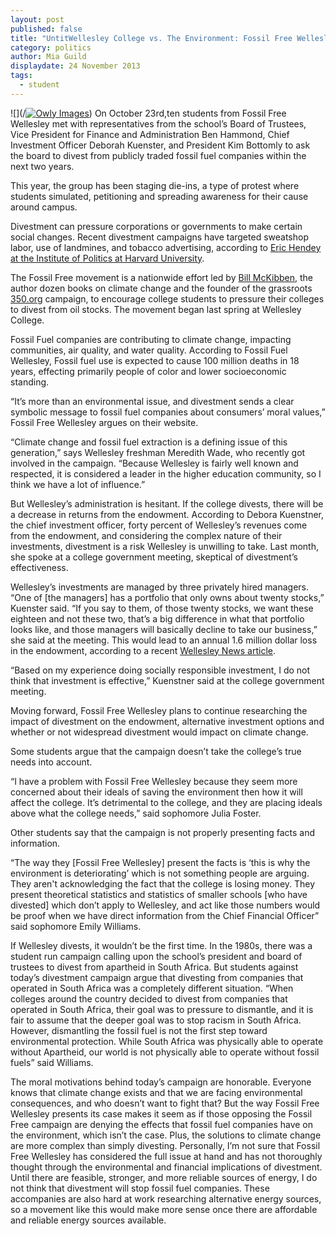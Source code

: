 ```yaml
---
layout: post
published: false
title: "UntitWellesley College vs. The Environment: Fossil Free Wellesley’s divestment campaignled"
category: politics
author: Mia Guild
displaydate: 24 November 2013
tags: 
  - student
---
```


![](/<a href="http://ow.ly/i/287Cg" target="_blank"><img src="http://static.ow.ly/photos/normal/287Cg.jpg" alt="Owly Images" /></a>)
On October 23rd,ten students from Fossil Free Wellesley met with representatives from the school’s Board of Trustees, Vice President for Finance and Administration Ben Hammond, Chief Investment Officer Deborah Kuenster, and President Kim Bottomly to ask the board to divest from publicly traded fossil fuel companies within the next two years.

This year, the group has been staging die-ins, a type of protest where students simulated, petitioning and spreading awareness for their cause around campus.

Divestment can pressure corporations or governments to make certain social changes. Recent divestment campaigns have targeted sweatshop labor, use of landmines, and tobacco advertising, according to [Eric Hendey at the Institute of Politics at Harvard University](http://www.iop.harvard.edu/does-divestment-work). 

The Fossil Free movement is a nationwide effort led by [Bill McKibben](http://www.billmckibben.com/), the author dozen books on climate change and the founder of the grassroots [350.org](http://350.org/) campaign, to encourage college students to pressure their colleges to divest from oil stocks. The movement began last spring at Wellesley College.

Fossil Fuel companies are contributing to climate change, impacting communities, air quality, and water quality. According to Fossil Fuel Wellesley, Fossil fuel use is expected to cause 100 million deaths in 18 years, effecting primarily people of color and lower socioeconomic standing. 

“It’s more than an environmental issue, and divestment sends a clear symbolic message to fossil fuel companies about consumers’ moral values,” Fossil Free Wellesley argues on their website.

“Climate change and fossil fuel extraction is a defining issue of this generation,” says Wellesley freshman Meredith Wade, who recently got involved in the campaign. “Because Wellesley is fairly well known and respected, it is considered a leader in the higher education community, so I think we have a lot of influence.” 

But Wellesley’s administration is hesitant.  If the college divests, there will be a decrease in returns from the endowment. According to Debora Kuenstner, the chief investment officer, forty percent of Wellesley’s revenues come from the endowment, and considering the complex nature of their investments, divestment is a risk Wellesley is unwilling to take.
Last month, she spoke at a college government meeting, skeptical of divestment’s effectiveness. 

Wellesley’s investments are managed by three privately hired managers. “One of [the managers] has a portfolio that only owns about twenty stocks,” Kuenster said. “If you say to them, of those twenty stocks, we want these eighteen and not these two, that’s a big difference in what that portfolio looks like, and those managers will basically decline to take our business,” she said at the meeting. This would lead to an annual 1.6 million dollar loss in the endowment, according to a recent [Wellesley News article](http://thewellesleynews.com/2013/10/30/fossil-free-wellesley-meets-with-board-of-trustees-chief-investment-officer-says-divestment-could-cost-the-college-1-6-million/). 

“Based on my experience doing socially responsible investment, I do not think that investment is effective,” Kuenstner said at the college government meeting. 

Moving forward, Fossil Free Wellesley plans to continue researching the impact of divestment on the endowment, alternative investment options and whether or not widespread divestment would impact on climate change.

Some students argue that the campaign doesn’t take the college’s true needs into account. 

“I have a problem with Fossil Free Wellesley because they seem more concerned about their ideals of saving the environment then how it will affect the college. It’s detrimental to the college, and they are placing ideals above what the college needs,” said sophomore Julia Foster.

Other students say that the campaign is not properly presenting facts and information.  

“The way they [Fossil Free Wellesley] present the facts is ‘this is why the environment is deteriorating’ which is not something people are arguing. They aren't acknowledging the fact that the college is losing money. They present theoretical statistics and statistics of smaller schools [who have divested] which don’t apply to Wellesley, and act like those numbers would be proof when we have direct information from the Chief Financial Officer” said sophomore Emily Williams.

If Wellesley divests, it wouldn’t be the first time. In the 1980s, there was a student run campaign calling upon the school’s president and board of trustees to divest from apartheid in South Africa. But students against today’s divestment campaign argue that divesting from companies that operated in South Africa was a completely different situation. 
“When colleges around the country decided to divest from companies that operated in South Africa, their goal was to pressure to dismantle, and it is fair to assume that the deeper goal was to stop racism in South Africa. However, dismantling the fossil fuel is not the first step toward environmental protection. While South Africa was physically able to operate without Apartheid, our world is not physically able to operate without fossil fuels” said Williams.

The moral motivations behind today’s campaign are honorable. Everyone knows that climate change exists and that we are facing environmental consequences, and who doesn’t want to fight that? But the way Fossil Free Wellesley presents its case makes it seem as if those opposing the Fossil Free campaign are denying the effects that fossil fuel companies have on the environment, which isn’t the case. Plus, the solutions to climate change are more complex than simply divesting. Personally, I’m not sure that Fossil Free Wellesley has considered the full issue at hand and has not thoroughly thought through the environmental and financial implications of divestment. Until there are feasible, stronger, and more reliable sources of energy, I do not think that divestment will stop fossil fuel companies. These accompanies are also hard at work researching alternative energy sources, so a movement like this would make more sense once there are affordable and reliable energy sources available. 


